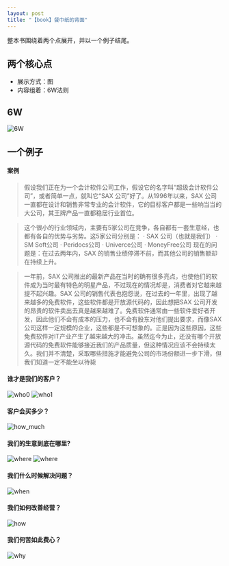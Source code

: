 ```yaml
---
layout: post
title: "【book】餐巾纸的背面"
---
```


整本书围绕着两个点展开，并以一个例子结尾。

## 两个核心点

* 展示方式：图
* 内容组着：6W法则

## 6W

![6W](../resource/餐巾纸的背面/6W.png)

## 一个例子
#### 案例

> 假设我们正在为一个会计软件公司工作，假设它的名字叫“超级会计软件公司”，或者简单一点，就叫它“SAX 公司”好了。从1996年以来，SAX 公司一直都在设计和销售非常专业的会计软件，它的目标客户都是一些响当当的大公司，其王牌产品一直都稳居行业首位。

> 这个很小的行业领域内，主要有5家公司在竞争，各自都有一套生意经，也都有各自的优势与劣势。这5家公司分别是：
· SAX 公司（也就是我们）
· SM Soft公司
· Peridocs公司
· Univerce公司
· MoneyFree公司
现在的问题是：在过去两年内，SAX 的销售业绩停滞不前，而其他公司的销售额却在持续上升。

> 一年前，SAX 公司推出的最新产品在当时的确有很多亮点，也使他们的软件成为当时最有特色的明星产品，不过现在的情况却是，消费者对它越来越提不起兴趣。SAX 公司的销售代表也抱怨说，在过去的一年里，出现了越来越多的免费软件，这些软件都是开放源代码的，因此想把SAX 公司开发的昂贵的软件卖出去真是越来越难了。免费软件通常由一些软件爱好者开发，因此他们不会有成本的压力，也不会有股东对他们提出要求，而像SAX 公司这样一定规模的企业，这些都是不可想象的。正是因为这些原因，这些免费软件对IT产业产生了越来越大的冲击。虽然迄今为止，还没有哪个开放源代码的免费软件能够接近我们的产品质量，但这种情况应该不会持续太久。我们并不清楚，采取哪些措施才能避免公司的市场份额进一步下滑，但我们知道一定不能坐以待毙

#### 谁才是我们的客户？

![who0](../resource/餐巾纸的背面/who0.png)
![who1](../resource/餐巾纸的背面/who1.png)

#### 客户会买多少？

![how_much](../resource/餐巾纸的背面/how_much.png)

#### 我们的生意到底在哪里?

![where](../resource/餐巾纸的背面/where0.png)
![where](../resource/餐巾纸的背面/where.png)

#### 我们什么时候解决问题？

![when](../resource/餐巾纸的背面/when.png)

#### 我们如何改善经营？

![how](../resource/餐巾纸的背面/how.png)

#### 我们何苦如此费心？

![why](../resource/餐巾纸的背面/why.png)
